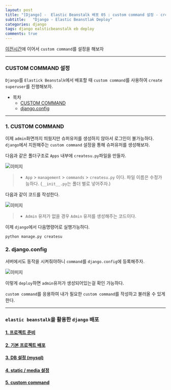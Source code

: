 ```yaml
---
layout: post
title: "[Django] -  Elastic Beanstalk 배포 05 : custom command 설정 - create superuser "
subtitle:   "Django - Elastic Beanstlak Deploy"
categories: django
tags: django ealsticbeanstalk eb deploy
comments: true
---
```


[이전시간](https://funncy.github.io/django/2020/04/06/django-eb-04/)에 이어서 `custom command`를 설정을 해보자

---

### CUSTOM COMMAND 설정

`Django`를 `Elastick Beanstalk`에서 배포할 때 `custom command`를 사용하여 `create superuser`를 진행해보자.

* 목차
    * [CUSTOM COMMAND](#1-custom-command)
    * [django.config](#2-djangoconfig)

---

### 1. CUSTOM COMMAND

이제 `admin`화면까지 띄웠지만 슈퍼유저를 생성하지 않아서 로그인이 불가능하다.
`django`에서 지원해주는 `custom command` 설정을 통해 슈퍼유저를 생성해보자.


다음과 같은 폴더구조로 `Apps` 내부에 `createsu.py`파일을 만들자.

![이미지](https://Funncy.github.io/assets/img/django-eb/2020-04-06-django-eb-40.png "custom command structure")

> * `App` > `management` > `commands` > `createsu.py` 이다. 파일 이름은 수정가능하다. (`__init__.py`는 폴더 별로 넣어주자.)

다음과 같이 코드를 작성한다.

![이미지](https://Funncy.github.io/assets/img/django-eb/2020-04-06-django-eb-41.png "createsu.py")

> * `Admin` 유저가 없을 경우 `Admin` 유저를 생성해주는 코드이다.

이제 `django`에서 다음명령어로 실행가능하다.

```python 
python manage.py createsu
```

### 2. django.config

서버에서도 동작을 시켜줘야하니 `command`를 `django.config`에 등록해주자.

![이미지](https://Funncy.github.io/assets/img/django-eb/2020-04-06-django-eb-42.png "createsu django.config")

이렇게 `deploy`하면 `admin`유저가 생성되어있는걸 확인 가능하다.

`custom command`를 응용하여 내가 필요한 `custom command`를 작성하고 불러올 수 있게 한다. 

---

### `elastic beanstalk`을 활용한 `django` 배포
#### [1. 프로젝트 준비](#https://funncy.github.io/django/2020/04/06/django-eb-01/)
#### [2. 기본 프로젝트 배포](#https://funncy.github.io/django/2020/04/06/django-eb-02/)
#### [3. DB 설정 (mysql)](#https://funncy.github.io/django/2020/04/06/django-eb-03/)
#### [4. static / media 설정](#https://funncy.github.io/django/2020/04/06/django-eb-04/)
#### [5. custom command](#https://funncy.github.io/django/2020/04/08/django-eb-05/)